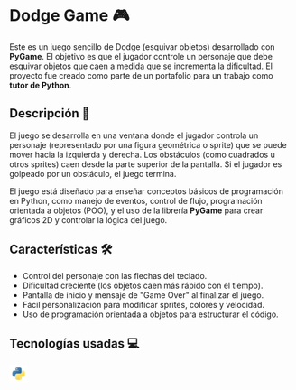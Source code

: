 # Dodge Game 🎮

Este es un juego sencillo de Dodge (esquivar objetos) desarrollado con **PyGame**. El objetivo es que el jugador controle un personaje que debe esquivar objetos que caen a medida que se incrementa la dificultad. El proyecto fue creado como parte de un portafolio para un trabajo como **tutor de Python**.

## Descripción 📝

El juego se desarrolla en una ventana donde el jugador controla un personaje (representado por una figura geométrica o sprite) que se puede mover hacia la izquierda y derecha. Los obstáculos (como cuadrados u otros sprites) caen desde la parte superior de la pantalla. Si el jugador es golpeado por un obstáculo, el juego termina.

El juego está diseñado para enseñar conceptos básicos de programación en Python, como manejo de eventos, control de flujo, programación orientada a objetos (POO), y el uso de la librería **PyGame** para crear gráficos 2D y controlar la lógica del juego.

## Características 🛠️

- Control del personaje con las flechas del teclado.
- Dificultad creciente (los objetos caen más rápido con el tiempo).
- Pantalla de inicio y mensaje de "Game Over" al finalizar el juego.
- Fácil personalización para modificar sprites, colores y velocidad.
- Uso de programación orientada a objetos para estructurar el código.
  
## Tecnologías usadas 💻
<code><img height="32" src="https://raw.githubusercontent.com/github/explore/80688e429a7d4ef2fca1e82350fe8e3517d3494d/topics/python/python.png" alt="Python"/></code>
